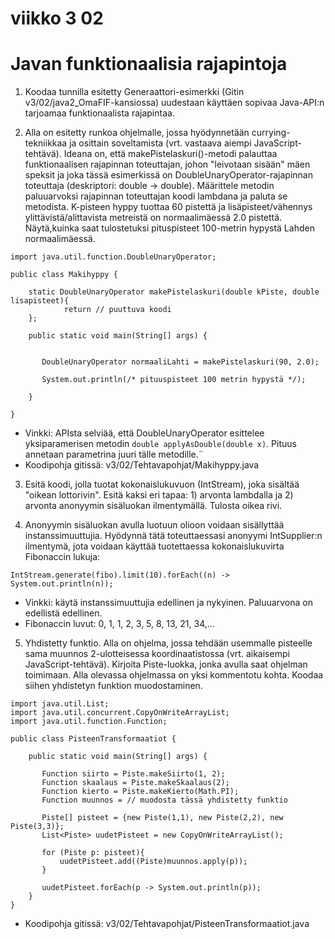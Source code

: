# viikko 3 02


# Javan funktionaalisia rajapintoja


1. Koodaa tunnilla esitetty Generaattori-esimerkki (Gitin v3/02/java2_OmaFIF-kansiossa) uudestaan
käyttäen sopivaa Java-API:n tarjoamaa funktionaalista rajapintaa.


2. Alla on esitetty runkoa ohjelmalle, jossa hyödynnetään currying-tekniikkaa ja osittain soveltamista (vrt. vastaava aiempi JavaScript-tehtävä). 
Ideana on, että makePistelaskuri()-metodi palauttaa funktionaalisen rajapinnan toteuttajan, johon "leivotaan sisään" mäen speksit
ja joka tässä esimerkissä on DoubleUnaryOperator-rajapinnan toteuttaja (deskriptori: double -> double).
Määrittele metodin paluuarvoksi rajapinnan toteuttajan koodi lambdana ja paluta se metodista.
K-pisteen hyppy tuottaa 60 pistettä ja lisäpisteet/vähennys ylittävistä/alittavista metreistä on normaalimäessä 2.0 pistettä.
Näytä,kuinka saat tulostetuksi pituspisteet 100-metrin hypystä Lahden normaalimäessä.


```
import java.util.function.DoubleUnaryOperator;

public class Makihyppy {

    static DoubleUnaryOperator makePistelaskuri(double kPiste, double lisapisteet){
            return // puuttuva koodi
    };
        
    public static void main(String[] args) {

       
       DoubleUnaryOperator normaaliLahti = makePistelaskuri(90, 2.0);
       
       System.out.println(/* pituuspisteet 100 metrin hypystä */); 
          
    }
    
}

```
* Vinkki: APIsta selviää, että DoubleUnaryOperator esittelee yksiparamerisen metodin <code>double applyAsDouble(double x)</code>.
Pituus annetaan parametrina juuri tälle metodille.¨
* Koodipohja gitissä: v3/02/Tehtavapohjat/Makihyppy.java

3. Esitä koodi, jolla tuotat kokonaislukuvuon (IntStream), joka sisältää "oikean lottorivin". 
Esitä kaksi eri tapaa: 1) arvonta lambdalla ja 2) arvonta anonyymin sisäluokan ilmentymällä.
Tulosta oikea rivi.

4. Anonyymin sisäluokan avulla luotuun olioon voidaan sisällyttää instanssimuuttujia. 
Hyödynnä tätä toteuttaessasi anonyymi IntSupplier:n ilmentymä, jota voidaan käyttää tuotettaessa kokonaislukuvirta Fibonaccin lukuja:

```
IntStream.generate(fibo).limit(10).forEach((n) -> System.out.println(n));

```
* Vinkki: käytä instanssimuuttujia edellinen ja nykyinen. Paluuarvona on edellistä edellinen.
* Fibonaccin luvut: 0, 1, 1, 2, 3, 5, 8, 13, 21, 34,...

5. Yhdistetty funktio. Alla on ohjelma, jossa tehdään usemmalle pisteelle sama muunnos 2-ulotteisessa koordinaatistossa (vrt. aikaisempi JavaScript-tehtävä).
Kirjoita Piste-luokka, jonka avulla saat ohjelman toimimaan. Alla olevassa ohjelmassa on yksi kommentotu kohta. Koodaa siihen yhdistetyn funktion muodostaminen.

```
import java.util.List;
import java.util.concurrent.CopyOnWriteArrayList;
import java.util.function.Function;

public class PisteenTransformaatiot {
          
    public static void main(String[] args) {
               
       Function siirto = Piste.makeSiirto(1, 2);
       Function skaalaus = Piste.makeSkaalaus(2);
       Function kierto = Piste.makeKierto(Math.PI);
       Function muunnos = // muodosta tässä yhdistetty funktio
       
       Piste[] pisteet = {new Piste(1,1), new Piste(2,2), new Piste(3,3)};
       List<Piste> uudetPisteet = new CopyOnWriteArrayList();
       
       for (Piste p: pisteet){
           uudetPisteet.add((Piste)muunnos.apply(p));
       } 
  
       uudetPisteet.forEach(p -> System.out.println(p));
    }
}
```

* Koodipohja gitissä: v3/02/Tehtavapohjat/PisteenTransformaatiot.java


